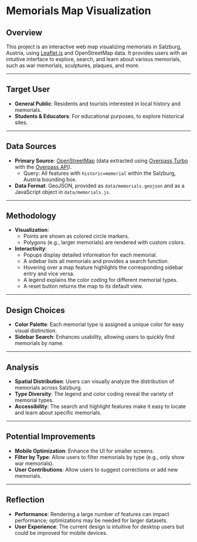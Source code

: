 # Memorials Map Visualization

## Overview

This project is an interactive web map visualizing memorials in Salzburg, Austria, using [Leaflet.js](https://leafletjs.com/) and OpenStreetMap data. It provides users with an intuitive interface to explore, search, and learn about various memorials, such as war memorials, sculptures, plaques, and more.

---

## Target User

- **General Public**: Residents and tourists interested in local history and memorials.
- **Students & Educators**: For educational purposes, to explore historical sites.

---

## Data Sources
- **Primary Source**: [OpenStreetMap](https://www.openstreetmap.org/) (data extracted using [Overpass Turbo](https://overpass-turbo.eu/) with the [Overpass API](https://overpass-api.de/api/interpreter)).  
    - Query: All features with `historic=memorial` within the Salzburg, Austria bounding box.
- **Data Format**: GeoJSON, provided as `data/memorials.geojson` and as a JavaScript object in `data/memorials.js`.

---

## Methodology

- **Visualization**: 
  - Points are shown as colored circle markers.
  - Polygons (e.g., larger memorials) are rendered with custom colors.
- **Interactivity**:
  - Popups display detailed information for each memorial.
  - A sidebar lists all memorials and provides a search function.
  - Hovering over a map feature highlights the corresponding sidebar entry and vice versa.
  - A legend explains the color coding for different memorial types.
  - A reset button returns the map to its default view.

---

## Design Choices

- **Color Palette**: Each memorial type is assigned a unique color for easy visual distinction.
- **Sidebar Search**: Enhances usability, allowing users to quickly find memorials by name.

---

## Analysis

- **Spatial Distribution**: Users can visually analyze the distribution of memorials across Salzburg.
- **Type Diversity**: The legend and color coding reveal the variety of memorial types.
- **Accessibility**: The search and highlight features make it easy to locate and learn about specific memorials.

---

## Potential Improvements

- **Mobile Optimization**: Enhance the UI for smaller screens.
- **Filter by Type**: Allow users to filter memorials by type (e.g., only show war memorials).
- **User Contributions**: Allow users to suggest corrections or add new memorials.

---

## Reflection

- **Performance**: Rendering a large number of features can impact performance; optimizations may be needed for larger datasets.
- **User Experience**: The current design is intuitive for desktop users but could be improved for mobile devices.